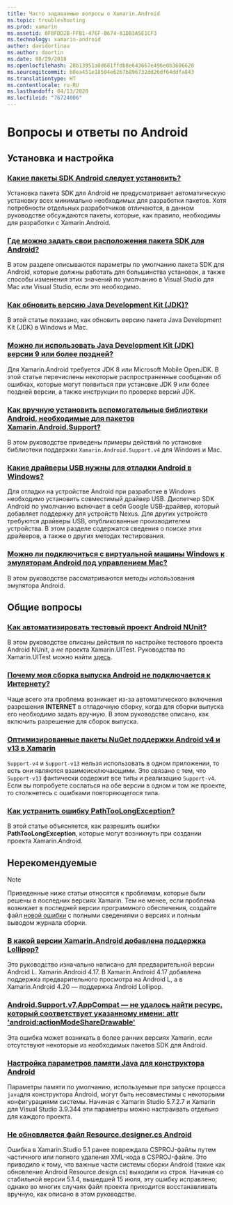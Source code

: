```yaml
---
title: Часто задаваемые вопросы о Xamarin.Android
ms.topic: troubleshooting
ms.prod: xamarin
ms.assetid: 0F0FDD2B-FFB1-476F-B674-81DB3A5E1CF3
ms.technology: xamarin-android
author: davidortinau
ms.author: daortin
ms.date: 08/29/2018
ms.openlocfilehash: 28b13951a0d681ffdb8e643667e496e0b3606628
ms.sourcegitcommit: b0ea451e18504e6267b896732dd26df64ddfa843
ms.translationtype: HT
ms.contentlocale: ru-RU
ms.lasthandoff: 04/13/2020
ms.locfileid: "76724006"
---
```

# <a name="android-frequently-asked-questions"></a>Вопросы и ответы по Android

## <a name="installation--setup"></a>Установка и настройка

### <a name="which-android-sdk-packages-should-i-install"></a>[Какие пакеты SDK Android следует установить?](install-android-sdk-packages.md)

Установка пакета SDK для Android не предусматривает автоматическую установку всех минимально необходимых для разработки пакетов. Хотя потребности отдельных разработчиков отличаются, в данном руководстве обсуждаются пакеты, которые, как правило, необходимы для разработки с Xamarin.Android.

### <a name="where-can-i-set-my-android-sdk-locations"></a>[Где можно задать свои расположения пакета SDK для Android?](android-sdk-location.md)

В этом разделе описываются параметры по умолчанию пакета SDK для Android, которые должны работать для большинства установок, а также способы изменения этих значений по умолчанию в Visual Studio для Mac или Visual Studio, если это необходимо.

### <a name="how-do-i-update-the-java-development-kit-jdk-version"></a>[Как обновить версию Java Development Kit (JDK)?](update-jdk.md)

В этой статье показано, как обновить версию пакета Java Development Kit (JDK) в Windows и Mac.

### <a name="can-i-use-java-development-kit-jdk-version-9-or-later"></a>[Можно ли использовать Java Development Kit (JDK) версии 9 или более поздней?](jdk9-errors.md)

Для Xamarin.Android требуется JDK 8 или Microsoft Mobile OpenJDK. В этой статье перечислены некоторые распространенные сообщения об ошибках, которые могут появиться при установке JDK 9 или более поздней версии, а также инструкции по проверке версий JDK.

### <a name="how-can-i-manually-install-the-android-support-libraries-required-by-the-xamarinandroidsupport-packages"></a>[Как вручную установить вспомогательные библиотеки Android, необходимые для пакетов Xamarin.Android.Support?](install-android-support-library.md)

В этом руководстве приведены примеры действий по установке библиотеки поддержки `Xamarin.Android.Support.v4` для Windows и Mac.

### <a name="what-usb-drivers-do-i-need-to-debug-android-on-windows"></a>[Какие драйверы USB нужны для отладки Android в Windows?](android-drivers-debug-windows.md)

Для отладки на устройстве Android при разработке в Windows необходимо установить совместимый драйвер USB. Диспетчер SDK Android по умолчанию включает в себя Google USB-драйвер, который добавляет поддержку для устройств Nexus.
Для других устройств требуются драйверы USB, опубликованные производителем устройства. В этом разделе содержатся сведения о поиске этих драйверов, а также о других методах тестирования.

### <a name="is-it-possible-to-connect-to-android-emulators-running-on-a-mac-from-a-windows-vm"></a>[Можно ли подключиться с виртуальной машины Windows к эмуляторам Android под управлением Mac?](connect-android-emulator-mac-windows.md)

В этом руководстве рассматриваются методы использования эмулятора Android.

## <a name="general-questions"></a>Общие вопросы

### <a name="how-do-i-automate-an-android-nunit-test-project"></a>[Как автоматизировать тестовый проект Android NUnit?](automate-android-nunit-test.md)

В этом руководстве описаны действия по настройке тестового проекта Android NUnit, а _не_ проекта Xamarin.UITest. Руководства по Xamarin.UITest можно найти [здесь](/appcenter/test-cloud/preparing-for-upload).

### <a name="why-cant-my-android-release-build-connect-to-the-internet"></a>[Почему моя сборка выпуска Android не подключается к Интернету?](android-internet.md)

Чаще всего эта проблема возникает из-за автоматического включения разрешения **INTERNET** в отладочную сборку, когда для сборки выпуска его необходимо задать вручную. В этом руководстве описано, как включить разрешение для сборок выпуска.

### <a name="smarter-xamarin-android-support-v4--v13-nuget-packages"></a>[Оптимизированные пакеты NuGet поддержки Android v4 и v13 в Xamarin](android-support-v4v13-libraries.md)

`Support-v4` и `Support-v13` нельзя использовать в одном приложении, то есть они являются взаимоисключающими. Это связано с тем, что `Support-v13` фактически содержит все типы и реализацию `Support-v4`. Если вы попробуете сослаться на обе версии в одном и том же проекте, то столкнетесь с ошибками повторяющегося типа.

### <a name="how-do-i-resolve-a-pathtoolongexception-error"></a>[Как устранить ошибку PathTooLongException?](path-too-long-exception.md)

В этой статье объясняется, как разрешить ошибки **PathTooLongException**, которые могут возникнуть при создании проекта Xamarin.Android.

## <a name="deprecated"></a>Нерекомендуемые

> [!NOTE]
> Приведенные ниже статьи относятся к проблемам, которые были решены в последних версиях Xamarin. Тем не менее, если проблема возникает в последней версии программного обеспечения, создайте файл [новой ошибки](~/cross-platform/troubleshooting/questions/howto-file-bug.md) с полными сведениями о версиях и полным выводом журнала сборки.

### <a name="what-version-of-xamarinandroid-added-lollipop-support"></a>[В какой версии Xamarin.Android добавлена поддержка Lollipop?](xa-lollipop.md)

Это руководство изначально написано для предварительной версии Android L. Xamarin.Android 4.17. В Xamarin.Android 4.17 добавлена поддержка предварительного просмотра на Android L, а в Xamarin.Android 4.20 — поддержка Android Lollipop.

### <a name="androidsupportv7appcompat---no-resource-found-that-matches-the-given-name-attr-androidactionmodesharedrawable"></a>[Android.Support.v7.AppCompat — не удалось найти ресурс, который соответствует указанному имени: attr 'android:actionModeShareDrawable'](missing-action-mode-share-drawable.md)

Эта ошибка может возникать в более ранних версиях Xamarin, если отсутствуют некоторые из необходимых пакетов SDK для Android.

### <a name="adjusting-java-memory-parameters-for-the-android-designer"></a>[Настройка параметров памяти Java для конструктора Android](android-designer-java-memory.md)

Параметры памяти по умолчанию, используемые при запуске процесса `java`для конструктора Android, могут быть несовместимы с некоторыми конфигурациями системы. Начиная с Xamarin Studio 5.7.2.7 и Xamarin для Visual Studio 3.9.344 эти параметры можно настраивать отдельно для каждого проекта.

### <a name="my-android-resourcedesignercs-file-will-not-update"></a>[Не обновляется файл Resource.designer.cs Android](resource-designer-wont-update.md)

Ошибка в Xamarin.Studio 5.1 ранее повреждала CSPROJ-файлы путем частичного или полного удаления XML-кода в CSPROJ-файле. Это приводило к тому, что важные части системы сборки Android (такие как обновление Android Resource.design.cs) выходили из строя. Начиная со стабильной версии 5.1.4, вышедшей 15 июля, эту ошибку исправлено; однако во многих случаях файл проекта приходится восстанавливать вручную, как описано в этом руководстве.
